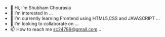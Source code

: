 - 👋 Hi, I’m Shubham Chourasia
- 👀 I’m interested in ...
- 🌱 I’m currently learning Frontend using HTML5,CSS and JAVASCRIPT ...
- 💞️ I’m looking to collaborate on ...
- 📫 How to reach me sc24789@gmail.com...

<!---
shubh-1997/shubh-1997 is a ✨ special ✨ repository because its `README.md` (this file) appears on your GitHub profile.
You can click the Preview link to take a look at your changes.
--->

